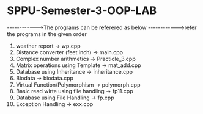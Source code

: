 # SPPU-Semester-3-OOP-LAB
------------>The programs can be referered as below
------------>refer the programs in the given order
1) weather report -> wp.cpp
2) Distance converter (feet inch) -> main.cpp
3) Complex number arithmetics -> Practicle_3.cpp
4) Matrix operations using Template -> mat_add.cpp
5) Database using Inheritance  -> inheritance.cpp
6) Biodata   -> biodata.cpp
7) Virtual Function/Polymorphism  -> polymorph.cpp
8) Basic read wirte using file handling  -> fp11.cpp
9) Database using File Handling   -> fp.cpp
10) Exception Handling -> exx.cpp
